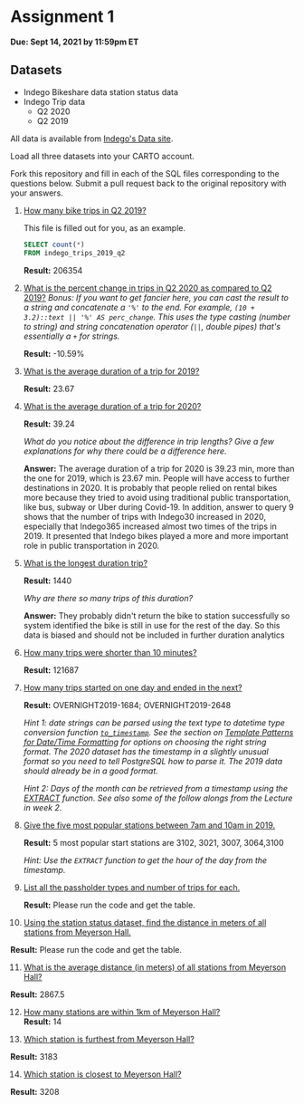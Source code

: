 # Assignment 1

**Due: Sept 14, 2021 by 11:59pm ET**

## Datasets

* Indego Bikeshare data station status data
* Indego Trip data
  - Q2 2020
  - Q2 2019

All data is available from [Indego's Data site](https://www.rideindego.com/about/data/).

Load all three datasets into your CARTO account.

Fork this repository and fill in each of the SQL files corresponding to the questions below. Submit a pull request back to the original repository with your answers.

1. [How many bike trips in Q2 2019?](query01.sql)

    This file is filled out for you, as an example.

    ```SQL
    SELECT count(*)
    FROM indego_trips_2019_q2
    ```

    **Result:** 206354

2. [What is the percent change in trips in Q2 2020 as compared to Q2 2019?](query02.sql)
    _Bonus: If you want to get fancier here, you can cast the result to a string and concatenate a `'%'` to the end. For example, `(10 + 3.2)::text || '%' AS perc_change`. This uses the type casting (number to string) and string concatenation operator (`||`, double pipes) that's essentially a `+` for strings._
    
    **Result:** -10.59%

3. [What is the average duration of a trip for 2019?](query03.sql)
    
    **Result:** 23.67

4. [What is the average duration of a trip for 2020?](query04.sql)
    
    **Result:** 39.24

    _What do you notice about the difference in trip lengths? Give a few explanations for why there could be a difference here._

    **Answer:** The average duration of a trip for 2020 is 39.23 min, more than the one for 2019, which is 23.67 min. People will have access to further destinations in 2020. It is probably that people relied on rental bikes more because they tried to avoid using traditional public transportation, like bus, subway or Uber during Covid-19. In addition, answer to query 9 shows that the number of trips with Indego30 increased in 2020, especially that Indego365 increased almost two times of the trips in 2019. It presented that Indego bikes played a more and more important role in public transportation in 2020.

5. [What is the longest duration trip?](query05.sql)
     
     **Result:** 1440

    _Why are there so many trips of this duration?_

    **Answer:**  They probably didn't return the bike to station successfully so system identified the bike is still in use for the rest of the day. So this data is biased and should not be included in further duration analytics

6. [How many trips were shorter than 10 minutes?](query06.sql)
    
    **Result:** 121687

7. [How many trips started on one day and ended in the next?](query07.sql)
    
    **Result:**  OVERNIGHT2019-1684; OVERNIGHT2019-2648  

    _Hint 1: date strings can be parsed using the text type to datetime type conversion function [`to_timestamp`](https://www.postgresql.org/docs/12/functions-formatting.html). See the section on [Template Patterns for Date/Time Formatting](https://www.postgresql.org/docs/12/functions-formatting.html#FUNCTIONS-FORMATTING-DATETIME-TABLE) for options on choosing the right string format. The 2020 dataset has the timestamp in a slightly unusual format so you need to tell PostgreSQL how to parse it. The 2019 data should already be in a good format._

    _Hint 2: Days of the month can be retrieved from a timestamp using the [EXTRACT](https://www.postgresql.org/docs/12/functions-datetime.html#FUNCTIONS-DATETIME-EXTRACT) function. See also some of the follow alongs from the Lecture in week 2._

8. [Give the five most popular stations between 7am and 10am in 2019.](query08.sql)

    **Result:** 5 most popular start stations are 3102, 3021, 3007, 3064,3100

    _Hint: Use the `EXTRACT` function to get the hour of the day from the timestamp._

9. [List all the passholder types and number of trips for each.](query09.sql)

   **Result:** Please run the code and get the table.

10. [Using the station status dataset, find the distance in meters of all stations from Meyerson Hall.](query10.sql)
   
   **Result:** Please run the code and get the table.

11. [What is the average distance (in meters) of all stations from Meyerson Hall?](query11.sql)

   **Result:** 2867.5

12. [How many stations are within 1km of Meyerson Hall?](query12.sql)  
   **Result:** 14

13. [Which station is furthest from Meyerson Hall?](query13.sql)
   
   **Result:** 3183

14. [Which station is closest to Meyerson Hall?](query14.sql)
  
   **Result:** 3208
